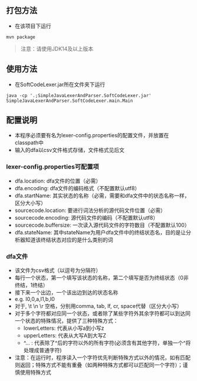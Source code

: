 ## 打包方法
- 在该项目下运行
```shell script
mvn package
```
> 注意：请使用JDK14及以上版本
## 使用方法
- 在SoftCodeLexer.jar所在文件夹下运行
```shell script
java -cp '.;SimpleJavaLexerAndParser.SoftCodeLexer.jar' SimpleJavaLexerAndParser.SoftCodeLexer.main.Main
```
## 配置说明
- 本程序必须要有名为lexer-config.properties的配置文件，并放置在classpath中
- 输入的dfa以csv文件格式存储，文件格式见后文
### lexer-config.properties可配置项
- dfa.location: dfa文件的位置（必需）
- dfa.encoding: dfa文件的编码格式（不配置默认utf8）
- dfa.startName: 其实状态的名称（必需，需要和dfa文件中的状态名称一样，区分大小写）
- sourcecode.location: 要进行词法分析的源代码文件位置（必需）
- sourcecode.encoding: 源代码文件的编码（不配置默认utf8）
- sourcecode.buffersize: 一次读入源代码文件的字符数目（不配置默认100）
- dfa.stateName: 其中stateName为用户dfa文件中的终结状态名，目的是让分析器知道该终结状态对应的是什么类别的词
### dfa文件
- 该文件为csv格式（以逗号为分隔符）
- 每行一个状态，第一个填写该状态的名称，第二个填写是否为终结状态（0非终结，1终结）
- 接下来一个出边，一个该出边到达的状态名称
- e.g. I0,0,a,I1,b,I0
- 对于, \t \n \r 空格，分别用comma, tab, lf, cr, space代替（区分大小写）
- 对于多个字符都对应同一个状态，或者除了某些字符外其余字符都可以到达同一个状态的特殊情况，提供了三种特殊方式：
    - lowerLetters: 代表从小写a到小写z
    - upperLetters: 代表从大写A到大写Z
    - ^... : 代表除了^后的字符以外的所有字符(必须含有其他字符，单独一个^将处理成普通字符)
- 注意：在运行时，程序读入一个字符优先判断特殊方式以外的情况，如有匹配则返回；特殊方式不能有重叠（如两种特殊方式都可以匹配同一个字符）；谨慎使用特殊方式